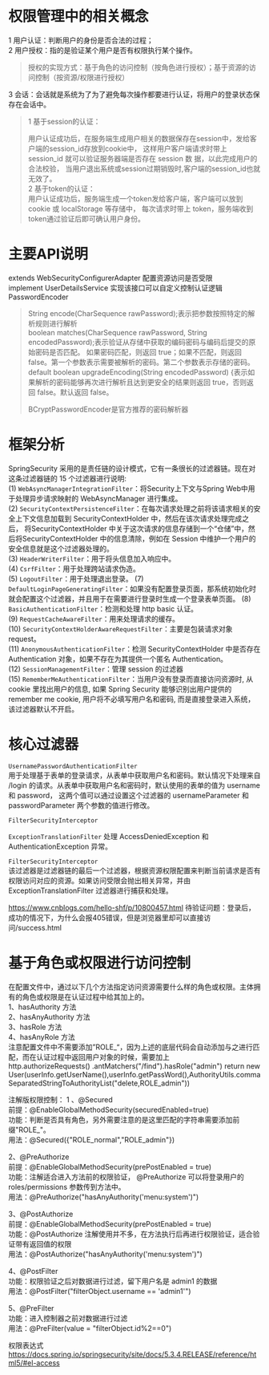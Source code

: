 # 权限管理中的相关概念
1 用户认证：判断用户的身份是否合法的过程；  
2 用户授权：指的是验证某个用户是否有权限执行某个操作。  
> 授权的实现方式：基于角色的访问控制（按角色进行授权）；基于资源的访问控制（按资源/权限进行授权）

3 会话：会话就是系统为了为了避免每次操作都要进行认证，将用户的登录状态保存在会话中。
> 1 基于session的认证：  
> 
> 用户认证成功后，在服务端生成用户相关的数据保存在session中，发给客户端的session_id存放到cookie中，
> 这样用户客户端请求时带上 session_id 就可以验证服务器端是否存在 session 数 据，以此完成用户的合法校验，
> 当用户退出系统或session过期销毁时,客户端的session_id也就无效了。  
> 2 基于token的认证：  
> 用户认证成功后，服务端生成一个token发给客户端，客户端可以放到 cookie 或 localStorage 等存储中，
> 每次请求时带上 token，服务端收到token通过验证后即可确认用户身份。

# 主要API说明
extends WebSecurityConfigurerAdapter    配置资源访问是否受限  
implement UserDetailsService            实现该接口可以自定义控制认证逻辑  
PasswordEncoder
> String encode(CharSequence rawPassword);表示把参数按照特定的解析规则进行解析  
> boolean matches(CharSequence rawPassword, String encodedPassword);表示验证从存储中获取的编码密码与编码后提交的原始密码是否匹配。
> 如果密码匹配，则返回 true；如果不匹配，则返回 false。第一个参数表示需要被解析的密码。第二个参数表示存储的密码。  
> default boolean upgradeEncoding(String encodedPassword) {表示如果解析的密码能够再次进行解析且达到更安全的结果则返回 true，否则返回
> false。默认返回 false。  
> 
> BCryptPasswordEncoder是官方推荐的密码解析器


# 框架分析
SpringSecurity 采用的是责任链的设计模式，它有一条很长的过滤器链。现在对这条过滤器链的 15 个过滤器进行说明:  
(1) `WebAsyncManagerIntegrationFilter`：将Security上下文与Spring Web中用于处理异步请求映射的 WebAsyncManager 进行集成。  
(2) `SecurityContextPersistenceFilter`：在每次请求处理之前将该请求相关的安全上下文信息加载到 SecurityContextHolder 中，然后在该次请求处理完成之后，
将SecurityContextHolder 中关于这次请求的信息存储到一个“仓储”中，然后将SecurityContextHolder 中的信息清除，例如在 Session 中维护一个用户的安全信息就是这个过滤器处理的。  
(3) `HeaderWriterFilter`：用于将头信息加入响应中。  
(4) `CsrfFilter`：用于处理跨站请求伪造。  
(5) `LogoutFilter`：用于处理退出登录。 
(7) `DefaultLoginPageGeneratingFilter`：如果没有配置登录页面，那系统初始化时就会配置这个过滤器，并且用于在需要进行登录时生成一个登录表单页面。
(8) `BasicAuthenticationFilter`：检测和处理 http basic 认证。  
(9) `RequestCacheAwareFilter`：用来处理请求的缓存。  
(10) `SecurityContextHolderAwareRequestFilter`：主要是包装请求对象 request。  
(11) `AnonymousAuthenticationFilter`：检测 SecurityContextHolder 中是否存在Authentication 对象，如果不存在为其提供一个匿名 Authentication。  
(12) `SessionManagementFilter`：管理 session 的过滤器    
(15) `RememberMeAuthenticationFilter`：当用户没有登录而直接访问资源时, 从 cookie 里找出用户的信息, 如果 Spring Security 能够识别出用户提供的 remember me cookie,
用户将不必填写用户名和密码, 而是直接登录进入系统，该过滤器默认不开启。  

# 核心过滤器
`UsernamePasswordAuthenticationFilter`  
用于处理基于表单的登录请求，从表单中获取用户名和密码。默认情况下处理来自 /login 的请求。从表单中获取用户名和密码时，默认使用的表单的值为 username 和 password，
这两个值可以通过设置这个过滤器的 usernameParameter 和 passwordParameter 两个参数的值进行修改。  

`FilterSecurityInterceptor`  


`ExceptionTranslationFilter`
处理 AccessDeniedException 和 AuthenticationException 异常。

`FilterSecurityInterceptor`  
该过滤器是过滤器链的最后一个过滤器，根据资源权限配置来判断当前请求是否有权限访问对应的资源。如果访问受限会抛出相关异常，并由 ExceptionTranslationFilter 过滤器进行捕获和处理。




https://www.cnblogs.com/hello-shf/p/10800457.html
待验证问题：登录后，成功的情况下，为什么会报405错误，但是浏览器里却可以直接访问/success.html


# 基于角色或权限进行访问控制
在配置文件中，通过以下几个方法指定访问资源需要什么样的角色或权限。主体拥有的角色或权限是在认证过程中给其加上的。  
1、hasAuthority 方法  
2、hasAnyAuthority 方法  
3、hasRole 方法  
4、hasAnyRole 方法  
注意配置文件中不需要添加”ROLE_“，因为上述的底层代码会自动添加与之进行匹配，而在认证过程中返回用户对象的时候，需要加上  
http.authorizeRequests()
    .antMatchers("/find").hasRole("admin")
return new User(userInfo.getUserName(),userInfo.getPassWord(),AuthorityUtils.commaSeparatedStringToAuthorityList("delete,ROLE_admin"))

注解版权限控制：
1 、@Secured  
前提：@EnableGlobalMethodSecurity(securedEnabled=true)  
功能：判断是否具有角色，另外需要注意的是这里匹配的字符串需要添加前缀"ROLE_"。  
用法：@Secured({"ROLE_normal","ROLE_admin"})  

2、@PreAuthorize  
前提：@EnableGlobalMethodSecurity(prePostEnabled = true)  
功能：注解适合进入方法前的权限验证， @PreAuthorize 可以将登录用户的 roles/permissions 参数传到方法中。  
用法：@PreAuthorize("hasAnyAuthority('menu:system')")  

3、@PostAuthorize  
前提：@EnableGlobalMethodSecurity(prePostEnabled = true)  
功能：@PostAuthorize 注解使用并不多，在方法执行后再进行权限验证，适合验证带有返回值的权限  
用法：@PostAuthorize("hasAnyAuthority('menu:system')")  

4、@PostFilter  
功能：权限验证之后对数据进行过滤，留下用户名是 admin1 的数据  
用法：@PostFilter("filterObject.username == 'admin1'")  

5、@PreFilter  
功能：进入控制器之前对数据进行过滤  
用法：@PreFilter(value = "filterObject.id%2==0")  

权限表达式  
https://docs.spring.io/springsecurity/site/docs/5.3.4.RELEASE/reference/html5/#el-access  


